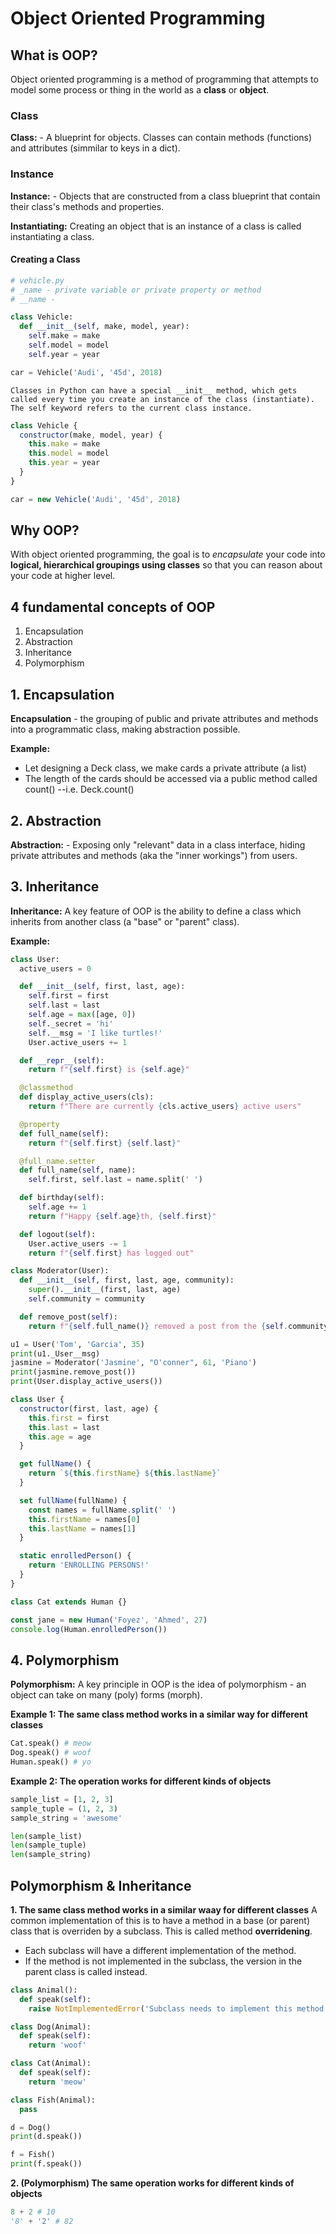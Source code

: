# Object Oriented Programming

## What is OOP?
Object oriented programming is a method of programming that attempts to model some process or thing in the world as a **class** or **object**.

### Class
**Class:** - A blueprint for objects. Classes can contain methods (functions) and attributes (simmilar to keys in a dict).

### Instance
**Instance:** - Objects that are constructed from a class blueprint that contain their class's methods and properties.

**Instantiating:** Creating an object that is an instance of a class is called instantiating a class.

#### Creating a Class

```py
# vehicle.py
# _name - private variable or private property or method
# __name - 

class Vehicle:
  def __init__(self, make, model, year):
    self.make = make
    self.model = model
    self.year = year

car = Vehicle('Audi', '45d', 2018)
```
`Classes in Python can have a special __init__ method, which gets called every time you create an instance of the class (instantiate). The self keyword refers to the current class instance.`

```js
class Vehicle {
  constructor(make, model, year) {
    this.make = make
    this.model = model
    this.year = year
  }
}

car = new Vehicle('Audi', '45d', 2018)
```

## Why OOP?
With object oriented programming, the goal is to *encapsulate* your code into **logical, hierarchical groupings using classes** so that you can reason about your code at higher level.

## 4 fundamental concepts of OOP
1. Encapsulation
2. Abstraction
3. Inheritance
4. Polymorphism

## 1. Encapsulation
**Encapsulation** - the grouping of public and private attributes and methods into a programmatic class, making abstraction possible.

**Example:** 
* Let designing a Deck class, we make cards a private attribute (a list)
* The length of the cards should be accessed via a public method called count() --i.e. Deck.count()

## 2. Abstraction
**Abstraction:** - Exposing only "relevant" data in a class interface, hiding private attributes and methods (aka the "inner workings") from users.

## 3. Inheritance
**Inheritance:** A key feature of OOP is the ability to define a class which inherits from another class (a "base" or "parent" class).

**Example:**

```py
class User:
  active_users = 0

  def __init__(self, first, last, age):
    self.first = first
    self.last = last
    self.age = max([age, 0])
    self._secret = 'hi'
    self.__msg = 'I like turtles!'
    User.active_users += 1

  def __repr__(self):
    return f"{self.first} is {self.age}"

  @classmethod
  def display_active_users(cls):
    return f"There are currently {cls.active_users} active users"

  @property
  def full_name(self):
    return f"{self.first} {self.last}"

  @full_name.setter
  def full_name(self, name):
    self.first, self.last = name.split(' ')

  def birthday(self):
    self.age += 1
    return f"Happy {self.age}th, {self.first}"

  def logout(self):
    User.active_users -= 1
    return f"{self.first} has logged out"

class Moderator(User):
  def __init__(self, first, last, age, community):
    super().__init__(first, last, age)
    self.community = community

  def remove_post(self):
    return f"{self.full_name()} removed a post from the {self.community} community"

u1 = User('Tom', 'Garcia', 35)
print(u1._User__msg)
jasmine = Moderator('Jasmine', "O'conner", 61, 'Piano')
print(jasmine.remove_post())
print(User.display_active_users())
```

```js
class User {
  constructor(first, last, age) {
    this.first = first
    this.last = last
    this.age = age
  }

  get fullName() {
    return `${this.firstName} ${this.lastName}`
  }

  set fullName(fullName) {
    const names = fullName.split(' ')
    this.firstName = names[0]
    this.lastName = names[1]
  }

  static enrolledPerson() {
    return 'ENROLLING PERSONS!'
  }
}

class Cat extends Human {}

const jane = new Human('Foyez', 'Ahmed', 27)
console.log(Human.enrolledPerson())
```

## 4. Polymorphism
**Polymorphism:** A key principle in OOP is the idea of polymorphism - an object can take on many (poly) forms (morph).

**Example 1: The same class method works in a similar way for different classes**
```py
Cat.speak() # meow
Dog.speak() # woof
Human.speak() # yo
```

**Example 2: The operation works for different kinds of objects**
```py
sample_list = [1, 2, 3]
sample_tuple = (1, 2, 3)
sample_string = 'awesome'

len(sample_list)
len(sample_tuple)
len(sample_string)
```

## Polymorphism & Inheritance
**1. The same class method works in a similar waay for different classes**
A common implementation of this is to have a method in a base (or parent) class that is overriden by a subclass. This is called method **overridening**.

* Each subclass will have a different implementation of the method.
* If the method is not implemented in the subclass, the version in the parent class is called instead.

```py
class Animal():
  def speak(self):
    raise NotImplementedError('Subclass needs to implement this method')

class Dog(Animal):
  def speak(self):
    return 'woof'

class Cat(Animal):
  def speak(self):
    return 'meow'

class Fish(Animal):
  pass

d = Dog()
print(d.speak())

f = Fish()
print(f.speak())
```

**2. (Polymorphism) The same operation works for different kinds of objects**

```py
8 + 2 # 10
'8' + '2' # 82
```
